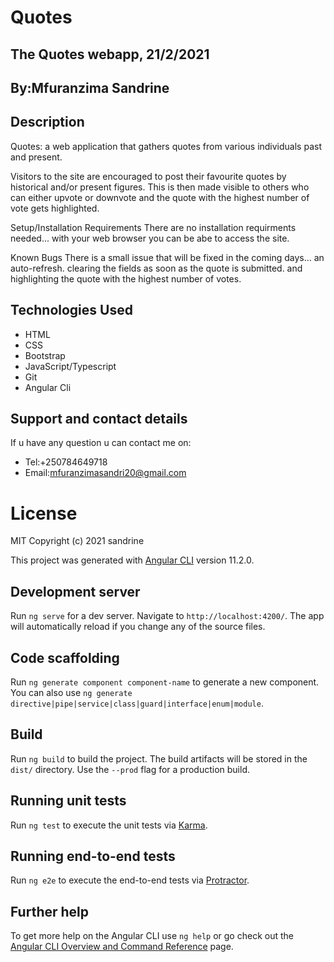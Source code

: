 # Quotes
## The Quotes webapp, 21/2/2021
## By:Mfuranzima Sandrine

## Description

Quotes: a web application that gathers quotes from various individuals past and present.

Visitors to the site are encouraged  to post their favourite quotes by historical and/or present figures. This is then made visible to others who can either upvote or downvote and the quote with the highest number of vote gets highlighted.

Setup/Installation Requirements There are no installation requirments needed... with your web browser you can be abe to access the site.

Known Bugs There is a small issue that will be fixed in the coming days... an auto-refresh. clearing the fields as soon as the quote is submitted. and highlighting the quote with the highest number of votes.


## Technologies Used
* HTML
* CSS
* Bootstrap
* JavaScript/Typescript
* Git
* Angular Cli
## Support and contact details
If u have any question u can contact me on:

* Tel:+250784649718
* Email:mfuranzimasandri20@gmail.com

# License

MIT Copyright (c) 2021 sandrine

This project was generated with [Angular CLI](https://github.com/angular/angular-cli) version 11.2.0.

## Development server

Run `ng serve` for a dev server. Navigate to `http://localhost:4200/`. The app will automatically reload if you change any of the source files.

## Code scaffolding

Run `ng generate component component-name` to generate a new component. You can also use `ng generate directive|pipe|service|class|guard|interface|enum|module`.

## Build

Run `ng build` to build the project. The build artifacts will be stored in the `dist/` directory. Use the `--prod` flag for a production build.

## Running unit tests

Run `ng test` to execute the unit tests via [Karma](https://karma-runner.github.io).

## Running end-to-end tests

Run `ng e2e` to execute the end-to-end tests via [Protractor](http://www.protractortest.org/).

## Further help

To get more help on the Angular CLI use `ng help` or go check out the [Angular CLI Overview and Command Reference](https://angular.io/cli) page.
